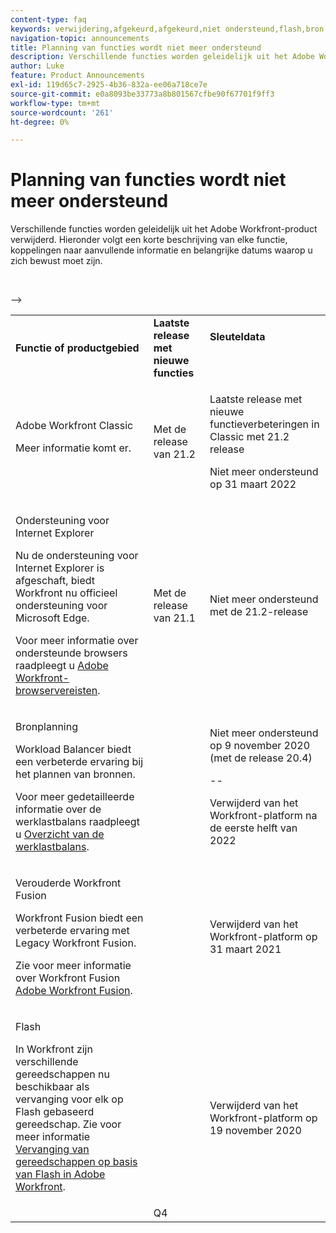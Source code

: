 ```yaml
---
content-type: faq
keywords: verwijdering,afgekeurd,afgekeurd,niet ondersteund,flash,bron,plannen
navigation-topic: announcements
title: Planning van functies wordt niet meer ondersteund
description: Verschillende functies worden geleidelijk uit het Adobe Workfront-product verwijderd. Hieronder volgt een korte beschrijving van elke functie, koppelingen naar aanvullende informatie en belangrijke datums waarop u zich bewust moet zijn.
author: Luke
feature: Product Announcements
exl-id: 119d65c7-2925-4b36-832a-ee06a718ce7e
source-git-commit: e0a8093be33773a8b801567cfbe90f67701f9ff3
workflow-type: tm+mt
source-wordcount: '261'
ht-degree: 0%

---
```


# Planning van functies wordt niet meer ondersteund

Verschillende functies worden geleidelijk uit het Adobe Workfront-product verwijderd. Hieronder volgt een korte beschrijving van elke functie, koppelingen naar aanvullende informatie en belangrijke datums waarop u zich bewust moet zijn.

<table style="table-layout:auto"> 
 <col> 
 <col data-mc-conditions=""> 
 <col> 
 <tbody> 
  <tr> 
   <td><b>Functie of productgebied</b></td> 
   <td><strong>Laatste release met nieuwe functies</strong> </td> 
   <td> <p rowspan="2"><strong>Sleuteldata</strong> </p> <p rowspan="2"> </p> </td> 
  </tr> 
  <tr data-mc-conditions=""> 
   <td>Adobe Workfront Classic <p style="font-weight: normal;">Meer informatie komt er.</p> </td> 
   <td>Met de release van 21.2</td> 
   <td> <p>Laatste release met nieuwe functieverbeteringen in Classic met 21.2 release</p> <p>Niet meer ondersteund op 31 maart 2022</p> </td> 
  </tr> 
  <tr data-mc-conditions=""> 
   <td> <p>Ondersteuning voor Internet Explorer</p> <p>Nu de ondersteuning voor Internet Explorer is afgeschaft, biedt Workfront nu officieel ondersteuning voor Microsoft Edge. </p> <p>Voor meer informatie over ondersteunde browsers raadpleegt u <a href="../../workfront-basics/workfront-browser-requirements.md" class="MCXref xref">Adobe Workfront-browservereisten</a>.</p> </td> 
   <td>Met de release van 21.1</td> 
   <td>Niet meer ondersteund met de 21.2-release</td> 
  </tr> 
  <tr> 
   <td> <p>Bronplanning</p> <p>Workload Balancer biedt een verbeterde ervaring bij het plannen van bronnen.</p> <p>Voor meer gedetailleerde informatie over de werklastbalans raadpleegt u <a href="../../resource-mgmt/workload-balancer/overview-workload-balancer.md">Overzicht van de werklastbalans</a>.</p> </td> 
   <td> </td> 
   <td> <p>Niet meer ondersteund op 9 november 2020 (met de release 20.4)</p> <p>--</p> <p>Verwijderd van het Workfront-platform na de eerste helft van 2022</p> </td> 
  </tr> 
  <tr> 
   <td> <p>Verouderde Workfront Fusion</p> <p>Workfront Fusion biedt een verbeterde ervaring met Legacy Workfront Fusion.</p> <p>Zie voor meer informatie over Workfront Fusion <a href="../../workfront-fusion/workfront-fusion-2.md" class="MCXref xref">Adobe Workfront Fusion</a>.</p> </td> 
   <td> </td> 
   <td>Verwijderd van het Workfront-platform op 31 maart 2021</td> 
  </tr> 
  <tr> 
   <td> <p>Flash</p> <p>In Workfront zijn verschillende gereedschappen nu beschikbaar als vervanging voor elk op Flash gebaseerd gereedschap. Zie voor meer informatie <a href="../../product-announcements/announcements/announcement-archive/replace-flash-tools.md" class="MCXref xref">Vervanging van gereedschappen op basis van Flash in Adobe Workfront</a>.</p> </td> 
   <td> </td> 
   <td> <p> </p> <p>Verwijderd van het Workfront-platform op 19 november 2020</p> </td> 
  </tr> <!--
   <tr data-mc-conditions="QuicksilverOrClassic.Draft mode"> 
    <td> <p>Enhanced Authentication 1.0</p> <p>The method of migrating to the new Enhanced Authentication 2.0 depends on whether you are using Legacy Authentication or Enhanced Authentication 1.0. For more information, see <a href="../../administration-and-setup/manage-workfront/security/get-started-enhanced-authentication.md" class="MCXref xref">Enhanced Authentication overview</a>.</p> </td> 
    <td>&nbsp;</td> 
    <td>2021</td> 
   </tr>
  --> <!--
   <tr data-mc-conditions="QuicksilverOrClassic.Draft mode"> 
    <td> <p>Allowlist updates </p> <!--
      <p data-mc-conditions="QuicksilverOrClassic.Draft mode">Split</p>
     --> <!--
      <p data-mc-conditions="QuicksilverOrClassic.Draft mode">Email Service updated (MailGun)</p>
     --> <p> </p> </td> 
    <td> </td> 
    <td>Q4</td> 
   </tr>
  --&gt; 
 </tbody> 
</table>
